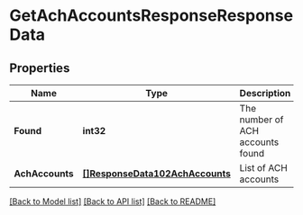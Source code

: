 # GetAchAccountsResponseResponseData

## Properties
Name | Type | Description | Notes
------------ | ------------- | ------------- | -------------
**Found** | **int32** | The number of ACH accounts found | [default to null]
**AchAccounts** | [**[]ResponseData102AchAccounts**](ResponseData102_ach_accounts.md) | List of ACH accounts | [default to null]

[[Back to Model list]](../README.md#documentation-for-models) [[Back to API list]](../README.md#documentation-for-api-endpoints) [[Back to README]](../README.md)

